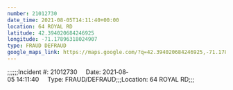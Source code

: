 ```yaml
---
number: 21012730
date_time: 2021-08-05T14:11:40+00:00
location: 64 ROYAL RD
latitude: 42.394020684246925
longitude: -71.17896318024907
type: FRAUD DEFRAUD
google_maps_link: https://maps.google.com/?q=42.394020684246925,-71.17896318024907
---
```


;;;;;;Incident #: 21012730     Date: 2021‐08‐05 14:11:40     Type: FRAUD/DEFRAUD;;;Location: 64 ROYAL RD;;;
